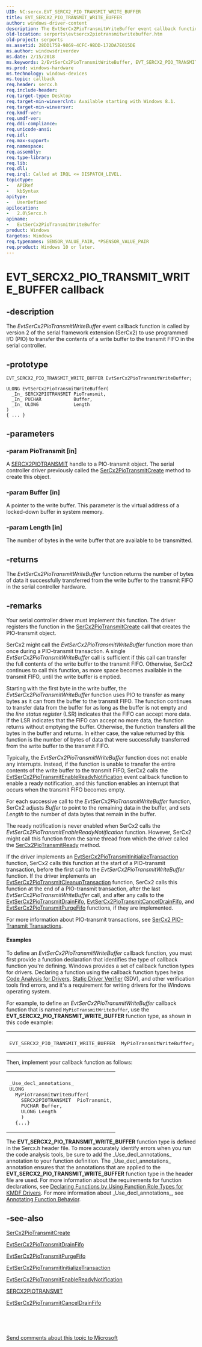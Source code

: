 ```yaml
---
UID: NC:sercx.EVT_SERCX2_PIO_TRANSMIT_WRITE_BUFFER
title: EVT_SERCX2_PIO_TRANSMIT_WRITE_BUFFER
author: windows-driver-content
description: The EvtSerCx2PioTransmitWriteBuffer event callback function is called by version 2 of the serial framework extension (SerCx2) to use programmed I/O (PIO) to transfer the contents of a write buffer to the transmit FIFO in the serial controller.
old-location: serports\evtsercx2piotransmitwritebuffer.htm
old-project: serports
ms.assetid: 28DD175B-9869-4CFC-9BDD-172DA7E015DE
ms.author: windowsdriverdev
ms.date: 2/15/2018
ms.keywords: 2/EvtSerCx2PioTransmitWriteBuffer, EVT_SERCX2_PIO_TRANSMIT_WRITE_BUFFER, EvtSerCx2PioTransmitWriteBuffer, EvtSerCx2PioTransmitWriteBuffer callback function [Serial Ports], serports.evtsercx2piotransmitwritebuffer
ms.prod: windows-hardware
ms.technology: windows-devices
ms.topic: callback
req.header: sercx.h
req.include-header: 
req.target-type: Desktop
req.target-min-winverclnt: Available starting with Windows 8.1.
req.target-min-winversvr: 
req.kmdf-ver: 
req.umdf-ver: 
req.ddi-compliance: 
req.unicode-ansi: 
req.idl: 
req.max-support: 
req.namespace: 
req.assembly: 
req.type-library: 
req.lib: 
req.dll: 
req.irql: Called at IRQL <= DISPATCH_LEVEL.
topictype:
-	APIRef
-	kbSyntax
apitype:
-	UserDefined
apilocation:
-	2.0\Sercx.h
apiname:
-	EvtSerCx2PioTransmitWriteBuffer
product: Windows
targetos: Windows
req.typenames: SENSOR_VALUE_PAIR, *PSENSOR_VALUE_PAIR
req.product: Windows 10 or later.
---
```


# EVT_SERCX2_PIO_TRANSMIT_WRITE_BUFFER callback


## -description


The <i>EvtSerCx2PioTransmitWriteBuffer</i> event callback function is called by version 2 of the serial framework extension (SerCx2) to use programmed I/O (PIO) to transfer the contents of a write buffer to the transmit FIFO in the serial controller.


## -prototype


````
EVT_SERCX2_PIO_TRANSMIT_WRITE_BUFFER EvtSerCx2PioTransmitWriteBuffer;

ULONG EvtSerCx2PioTransmitWriteBuffer(
  _In_ SERCX2PIOTRANSMIT PioTransmit,
  _In_ PUCHAR            Buffer,
  _In_ ULONG             Length
)
{ ... }
````


## -parameters




### -param PioTransmit [in]

A <a href="https://docs.microsoft.com/en-us/windows-hardware/drivers/serports/sercx2-object-handles">SERCX2PIOTRANSMIT</a> handle to a PIO-transmit object. The serial controller driver previously called the <a href="..\sercx\nf-sercx-sercx2piotransmitcreate.md">SerCx2PioTransmitCreate</a> method to create this object.


### -param Buffer [in]

A pointer to the write buffer. This parameter is the virtual address of a locked-down buffer in system memory.


### -param Length [in]

The number of bytes in the write buffer that are available to be transmitted.


## -returns



The <i>EvtSerCx2PioTransmitWriteBuffer</i> function returns the number of bytes of data it successfully transferred from the write buffer to the transmit FIFO in the serial controller hardware.




## -remarks



Your serial controller driver must implement this function. The driver registers the function in the <a href="..\sercx\nf-sercx-sercx2piotransmitcreate.md">SerCx2PioTransmitCreate</a> call that creates the PIO-transmit object.

SerCx2 might call the <i>EvtSerCx2PioTransmitWriteBuffer</i> function more than once during a PIO-transmit transaction. A single <i>EvtSerCx2PioTransmitWriteBuffer</i> call is sufficient if this call can transfer the full contents of the write buffer to the transmit FIFO. Otherwise, SerCx2 continues to call this function, as more space becomes available in the transmit FIFO, until the write buffer is emptied.

Starting with the first byte in the write buffer, the <i>EvtSerCx2PioTransmitWriteBuffer</i> function uses PIO to transfer as many bytes as it can from the buffer to the transmit FIFO. The function continues to transfer data from the buffer for as long as the buffer is not empty and the <i>line status register</i> (LSR) indicates that the FIFO can accept more data. If the LSR indicates that the FIFO can accept no more data, the function returns without emptying the buffer. Otherwise, the function transfers all the bytes in the buffer and returns. In either case, the value returned by this function is the number of bytes of data that were successfully transferred from the write buffer to the transmit FIFO.

Typically, the <i>EvtSerCx2PioTransmitWriteBuffer</i> function does not enable any interrupts. Instead, if the function is unable to transfer the entire contents of the write buffer to the transmit FIFO, SerCx2 calls the <a href="..\sercx\nc-sercx-evt_sercx2_pio_transmit_enable_ready_notification.md">EvtSerCx2PioTransmitEnableReadyNotification</a> event callback function to enable a ready notification, and this function enables an interrupt that occurs when the transmit FIFO becomes empty.

For each successive call to the <i>EvtSerCx2PioTransmitWriteBuffer</i> function, SerCx2 adjusts <i>Buffer</i> to point to the remaining data in the buffer, and sets <i>Length</i> to the number of data bytes that remain in the buffer.

The ready notification is never enabled when SerCx2 calls the <i>EvtSerCx2PioTransmitEnableReadyNotification</i> function. However, SerCx2 might call this function from the same thread from which the driver called the <a href="..\sercx\nf-sercx-sercx2piotransmitready.md">SerCx2PioTransmitReady</a> method.

If the driver implements an <a href="..\sercx\nc-sercx-evt_sercx2_pio_transmit_initialize_transaction.md">EvtSerCx2PioTransmitInitializeTransaction</a> function, SerCx2 calls this function at the start of a PIO-transmit transaction, before the first call to the <i>EvtSerCx2PioTransmitWriteBuffer</i> function. If the driver implements an <a href="..\sercx\nc-sercx-evt_sercx2_pio_transmit_cleanup_transaction.md">EvtSerCx2PioTransmitCleanupTransaction</a> function, SerCx2 calls this function at the end of a PIO-transmit transaction, after the last <i>EvtSerCx2PioTransmitWriteBuffer</i> call, and after any calls to the <a href="..\sercx\nc-sercx-evt_sercx2_pio_transmit_drain_fifo.md">EvtSerCx2PioTransmitDrainFifo</a>, <a href="..\sercx\nc-sercx-evt_sercx2_pio_transmit_cancel_drain_fifo.md">EvtSerCx2PioTransmitCancelDrainFifo</a>, and <a href="..\sercx\nc-sercx-evt_sercx2_pio_transmit_purge_fifo.md">EvtSerCx2PioTransmitPurgeFifo</a> functions, if they are implemented.

For more information about PIO-transmit transactions, see <a href="https://msdn.microsoft.com/3BEF9A3D-1FEF-4626-B07F-1670359062AF">SerCx2 PIO-Transmit Transactions</a>.


#### Examples

To define an <i>EvtSerCx2PioTransmitWriteBuffer</i> callback function, you must first provide a function declaration that identifies the type of callback function you're defining. Windows provides a set of callback function types for drivers. Declaring a function using the callback function types helps <a href="https://msdn.microsoft.com/2F3549EF-B50F-455A-BDC7-1F67782B8DCA">Code Analysis for Drivers</a>, <a href="https://msdn.microsoft.com/74feeb16-387c-4796-987a-aff3fb79b556">Static Driver Verifier</a> (SDV), and other verification tools find errors, and it's a requirement for writing drivers for the Windows operating system.

For example, to define an <i>EvtSerCx2PioTransmitWriteBuffer</i> callback function that is named <code>MyPioTransmitWriteBuffer</code>, use the <b>EVT_SERCX2_PIO_TRANSMIT_WRITE_BUFFER</b> function type, as shown in this code example:

<div class="code"><span codelanguage=""><table>
<tr>
<th></th>
</tr>
<tr>
<td>
<pre>EVT_SERCX2_PIO_TRANSMIT_WRITE_BUFFER  MyPioTransmitWriteBuffer;</pre>
</td>
</tr>
</table></span></div>
Then, implement your callback function as follows:

<div class="code"><span codelanguage=""><table>
<tr>
<th></th>
</tr>
<tr>
<td>
<pre>_Use_decl_annotations_
ULONG
  MyPioTransmitWriteBuffer(
    SERCX2PIOTRANSMIT  PioTransmit,
    PUCHAR Buffer,
    ULONG Length
    )
  {...}</pre>
</td>
</tr>
</table></span></div>
The <b>EVT_SERCX2_PIO_TRANSMIT_WRITE_BUFFER</b> function type is defined in the Sercx.h header file. To more accurately identify errors when you run the code analysis tools, be sure to add the _Use_decl_annotations_ annotation to your function definition. The _Use_decl_annotations_ annotation ensures that the annotations that are applied to the <b>EVT_SERCX2_PIO_TRANSMIT_WRITE_BUFFER</b> function type in the header file are used. For more information about the requirements for function declarations, see <a href="https://msdn.microsoft.com/73a408ba-0219-4fde-8dad-ca330e4e67c3">Declaring Functions by Using Function Role Types for KMDF Drivers</a>. For more information about _Use_decl_annotations_, see <a href="http://go.microsoft.com/fwlink/p/?LinkId=286697">Annotating Function Behavior</a>.

<div class="code"></div>



## -see-also

<a href="..\sercx\nf-sercx-sercx2piotransmitcreate.md">SerCx2PioTransmitCreate</a>



<a href="..\sercx\nc-sercx-evt_sercx2_pio_transmit_drain_fifo.md">EvtSerCx2PioTransmitDrainFifo</a>



<a href="..\sercx\nc-sercx-evt_sercx2_pio_transmit_purge_fifo.md">EvtSerCx2PioTransmitPurgeFifo</a>



<a href="..\sercx\nc-sercx-evt_sercx2_pio_transmit_initialize_transaction.md">EvtSerCx2PioTransmitInitializeTransaction</a>



<a href="..\sercx\nc-sercx-evt_sercx2_pio_transmit_enable_ready_notification.md">EvtSerCx2PioTransmitEnableReadyNotification</a>



<a href="https://docs.microsoft.com/en-us/windows-hardware/drivers/serports/sercx2-object-handles">SERCX2PIOTRANSMIT</a>



<a href="..\sercx\nc-sercx-evt_sercx2_pio_transmit_cancel_drain_fifo.md">EvtSerCx2PioTransmitCancelDrainFifo</a>



 

 

<a href="mailto:wsddocfb@microsoft.com?subject=Documentation%20feedback [serports\serports]:%20EVT_SERCX2_PIO_TRANSMIT_WRITE_BUFFER callback function%20 RELEASE:%20(2/15/2018)&amp;body=%0A%0APRIVACY STATEMENT%0A%0AWe use your feedback to improve the documentation. We don't use your email address for any other purpose, and we'll remove your email address from our system after the issue that you're reporting is fixed. While we're working to fix this issue, we might send you an email message to ask for more info. Later, we might also send you an email message to let you know that we've addressed your feedback.%0A%0AFor more info about Microsoft's privacy policy, see http://privacy.microsoft.com/en-us/default.aspx." title="Send comments about this topic to Microsoft">Send comments about this topic to Microsoft</a>

